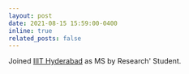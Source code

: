 ```yaml
---
layout: post
date: 2021-08-15 15:59:00-0400
inline: true
related_posts: false
---
```


Joined [IIIT Hyderabad](https://iiit.ac.in) as MS by Research' Student.